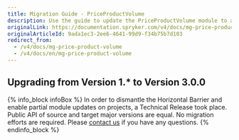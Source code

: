 ```yaml
---
title: Migration Guide - PriceProductVolume
description: Use the guide to update the PriceProductVolume module to a newer version.
originalLink: https://documentation.spryker.com/v4/docs/mg-price-product-volume
originalArticleId: 9ada1ec3-2ee6-4641-99d9-f34b75b7d103
redirect_from:
  - /v4/docs/mg-price-product-volume
  - /v4/docs/en/mg-price-product-volume
---
```


## Upgrading from Version 1.* to Version 3.0.0

{% info_block infoBox %}
In order to dismantle the Horizontal Barrier and enable partial module updates on projects, a Technical Release took place. Public API of source and target major versions are equal. No migration efforts are required. Please [contact us](https://spryker.com/en/support/) if you have any questions.
{% endinfo_block %}
